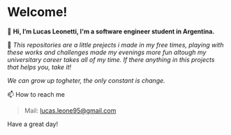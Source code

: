 # Welcome!

👋 **Hi, I’m Lucas Leonetti, I'm a software engineer student in Argentina.**

>

🌱 *This repositories are a little prejects i made in my free times, playing with these works and challenges made my evenings more fun altough my universitary career takes all of my time. If there anything in this projects that helps you, take it!*
    
>
   
>
   *We can grow up togheter, the only constant is change.*


📫 How to reach me  

> Mail: lucas.leone95@gmail.com
> 


Have a great day!
